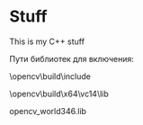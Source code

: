 # Stuff
This is my C++ stuff

Пути библиотек для включения:

\opencv\build\include

\opencv\build\x64\vc14\lib

opencv_world346.lib
